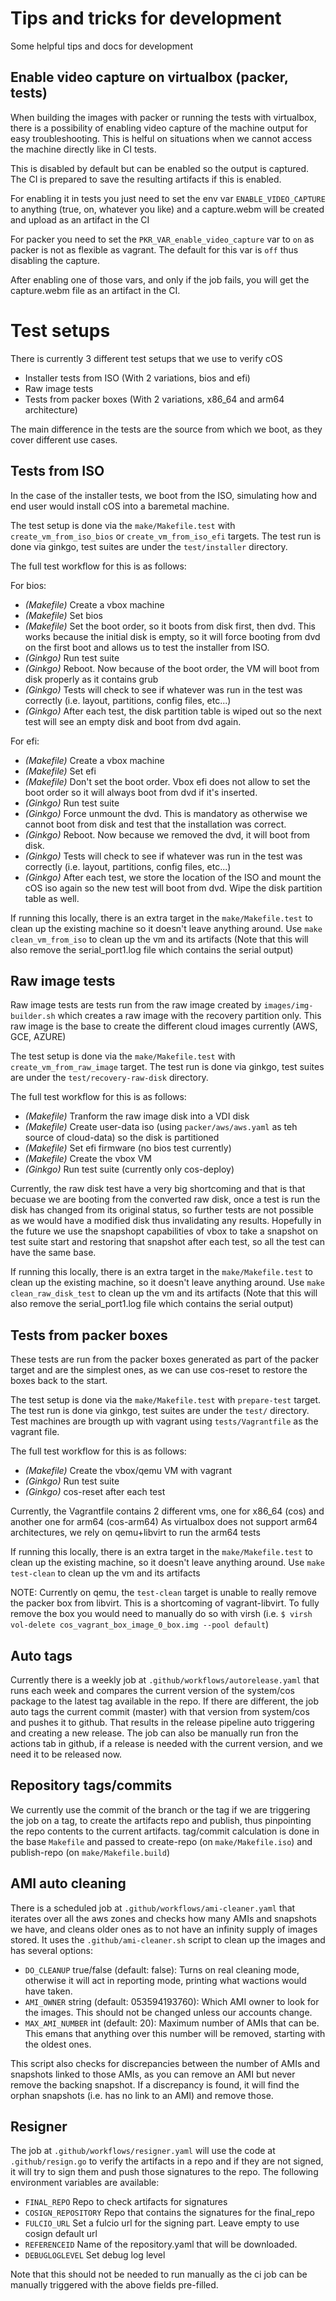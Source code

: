 # Tips and tricks for development

Some helpful tips and docs for development

## Enable video capture on virtualbox (packer, tests)

When building the images with packer or running the tests with virtualbox, there is a possibility of enabling video capture of the machine output for easy troubleshooting.
This is helful on situations when we cannot access the machine directly like in CI tests.

This is disabled by default but can be enabled so the output is captured. The CI is prepared to save the resulting artifacts if this is enabled.

For enabling it in tests you just need to set the env var `ENABLE_VIDEO_CAPTURE` to anything (true, on, whatever you like) and a capture.webm will be created and upload as an artifact in the CI

For packer you need to set the `PKR_VAR_enable_video_capture` var to `on` as packer is not as flexible as vagrant. The default for this var is `off` thus disabling the capture.

After enabling one of those vars, and only if the job fails, you will get the capture.webm file as an artifact in the CI.


# Test setups

There is currently 3 different test setups that we use to verify cOS

 - Installer tests from ISO (With 2 variations, bios and efi)
 - Raw image tests
 - Tests from packer boxes (With 2 variations, x86_64 and arm64 architecture)

The main difference in the tests are the source from which we boot, as they cover different use cases.

## Tests from ISO

In the case of the installer tests, we boot from the ISO, simulating how and end user would install cOS into a baremetal machine.

The test setup is done via the `make/Makefile.test` with `create_vm_from_iso_bios` or `create_vm_from_iso_efi` targets.
The test run is done via ginkgo, test suites are under the `test/installer` directory.

The full test workflow for this is as follows:

For bios:

 - *(Makefile)* Create a vbox machine
 - *(Makefile)* Set bios
 - *(Makefile)* Set the boot order, so it boots from disk first, then dvd. This works because the initial disk is empty, so it will force booting from dvd on the first boot and allows us to test the installer from ISO.
 - *(Ginkgo)* Run test suite
 - *(Ginkgo)* Reboot. Now because of the boot order, the VM will boot from disk properly as it contains grub
 - *(Ginkgo)* Tests will check to see if whatever was run in the test was correctly (i.e. layout, partitions, config files, etc...)
 - *(Ginkgo)* After each test, the disk partition table is wiped out so the next test will see an empty disk and boot from dvd again.

For efi:

- *(Makefile)* Create a vbox machine
- *(Makefile)* Set efi
- *(Makefile)* Don't set the boot order. Vbox efi does not allow to set the boot order so it will always boot from dvd if it's inserted.
- *(Ginkgo)* Run test suite
- *(Ginkgo)* Force unmount the dvd. This is mandatory as otherwise we cannot boot from disk and test that the installation was correct.
- *(Ginkgo)* Reboot. Now because we removed the dvd, it will boot from disk.
- *(Ginkgo)* Tests will check to see if whatever was run in the test was correctly (i.e. layout, partitions, config files, etc...)
- *(Ginkgo)* After each test, we store the location of the ISO and mount the cOS iso again so the new test will boot from dvd. Wipe the disk partition table as well.


If running this locally, there is an extra target in the `make/Makefile.test` to clean up the existing machine so it doesn't leave anything around. 
Use `make clean_vm_from_iso` to clean up the vm and its artifacts (Note that this will also remove the serial_port1.log file which contains the serial output) 


## Raw image tests

Raw image tests are tests run from the raw image created by `images/img-builder.sh` which creates a raw image with the recovery partition only.
This raw image is the base to create the different cloud images currently (AWS, GCE, AZURE)

The test setup is done via the `make/Makefile.test` with `create_vm_from_raw_image` target.
The test run is done via ginkgo, test suites are under the `test/recovery-raw-disk` directory.

The full test workflow for this is as follows:

- *(Makefile)* Tranform the raw image disk into a VDI disk
- *(Makefile)* Create user-data iso (using `packer/aws/aws.yaml` as teh source of cloud-data) so the disk is partitioned
- *(Makefile)* Set efi firmware (no bios test currently)
- *(Makefile)* Create the vbox VM
- *(Ginkgo)* Run test suite (currently only cos-deploy)

Currently, the raw disk test have a very big shortcoming and that is that becuase we are booting from the converted raw disk, once a test is run the disk has changed from its original status, so further tests are not possible as we would have a modified disk thus invalidating any results.
Hopefully in the future we use the snapshopt capabilities of vbox to take a snapshot on test suite start and restoring that snapshot after each test, so all the test can have the same base.


If running this locally, there is an extra target in the `make/Makefile.test` to clean up the existing machine, so it doesn't leave anything around.
Use `make clean_raw_disk_test` to clean up the vm and its artifacts (Note that this will also remove the serial_port1.log file which contains the serial output) 


## Tests from packer boxes

These tests are run from the packer boxes generated as part of the packer target and are the simplest ones, as we can use cos-reset to restore the boxes back to the start.


The test setup is done via the `make/Makefile.test` with `prepare-test` target.
The test run is done via ginkgo, test suites are under the `test/` directory.
Test machines are brougth up with vagrant using `tests/Vagrantfile` as the vagrant file.

The full test workflow for this is as follows:

- *(Makefile)* Create the vbox/qemu VM with vagrant
- *(Ginkgo)* Run test suite
- *(Ginkgo)* cos-reset after each test


Currently, the Vagrantfile contains 2 different vms, one for x86_64 (cos) and another one for arm64 (cos-arm64)
As virtualbox does not support arm64 architectures, we rely on qemu+libvirt to run the arm64 tests


If running this locally, there is an extra target in the `make/Makefile.test` to clean up the existing machine, so it doesn't leave anything around.
Use `make test-clean` to clean up the vm and its artifacts

NOTE: Currently on qemu, the `test-clean` target is unable to really remove the packer box from libvirt. This is a shortcoming of vagrant-libvirt. 
To fully remove the box you would need to manually do so with virsh (i.e. `$ virsh vol-delete cos_vagrant_box_image_0_box.img --pool default`)


## Auto tags

Currently there is a weekly job at `.github/workflows/autorelease.yaml` that runs each week and compares the current version of the system/cos package to the latest tag available in the repo.
If there are different, the job auto tags the current commit (master) with that version from system/cos and pushes it to github. That results in the release pipeline auto triggering and creating a new release.
The job can also be manually run fron the actions tab in github, if a release is needed with the current version, and we need it to be released now.

## Repository tags/commits

We currently use the commit of the branch or the tag if we are triggering the job on a tag, to create the artifacts repo and publish, thus pinpointing the repo contents to the current artifacts.
tag/commit calculation is done in the base `Makefile` and passed to create-repo (on `make/Makefile.iso`) and publish-repo (on `make/Makefile.build`)

## AMI auto cleaning

There is a scheduled job at `.github/workflows/ami-cleaner.yaml` that iterates over all the aws zones and checks how many AMIs and snapshots we have, and cleans older ones as to not have an infinity supply of images stored.
It uses the `.github/ami-cleaner.sh` script to clean up the images and has several options:

 - `DO_CLEANUP` true/false (default: false): Turns on real cleaning mode, otherwise it will act in reporting mode, printing what wactions would have taken.
 - `AMI_OWNER` string (default: 053594193760): Which AMI owner to look for the images. This should not be changed unless our accounts change.
 - `MAX_AMI_NUMBER` int (default: 20): Maximum number of AMIs that can be. This emans that anything over this number will be removed, starting with the oldest ones.

This script also checks for discrepancies between the number of AMIs and snapshots linked to those AMIs, as you can remove an AMI but never remove the backing snapshot. If a discrepancy is found, it will find the orphan snapshots (i.e. has no link to an AMI) and remove those.

## Resigner

The job at `.github/workflows/resigner.yaml` will use the code at `.github/resign.go` to verify the artifacts in a repo and if they are not signed, it will try to sign them and push those signatures to the repo.
The following environment variables are available:

 - `FINAL_REPO` Repo to check artifacts for signatures
 - `COSIGN_REPOSITORY` Repo that contains the signatures for the final_repo
 - `FULCIO_URL` Set a fulcio url for the signing part. Leave empty to use cosign default url
 - `REFERENCEID` Name of the repository.yaml that will be downloaded.
 - `DEBUGLOGLEVEL` Set debug log level

Note that this should not be needed to run manually as the ci job can be manually triggered with the above fields pre-filled.